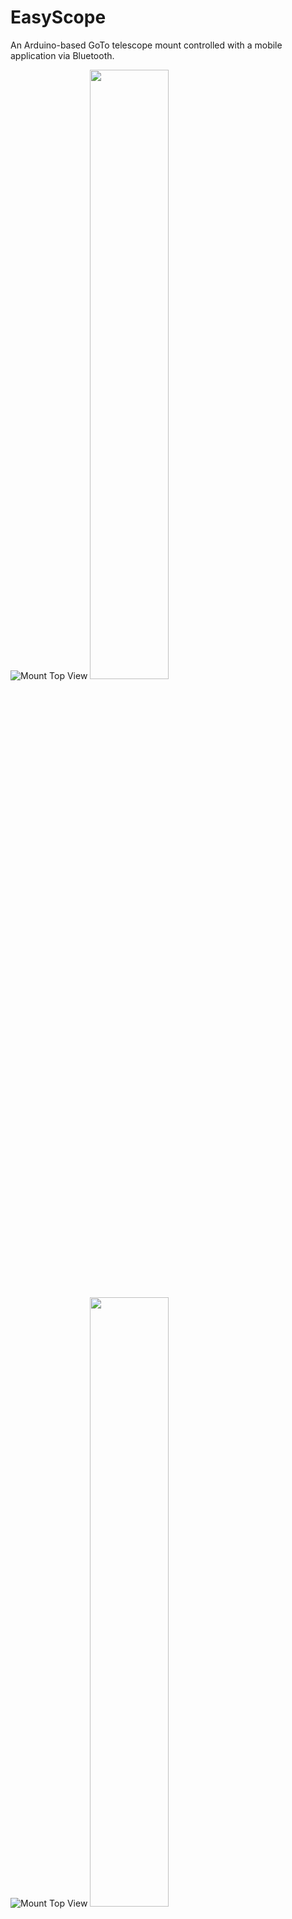 # EasyScope
An Arduino-based GoTo telescope mount controlled with a mobile application via Bluetooth.

![Mount Top View](https://github.com/JamesClarke01/EasyScope/blob/master/Images/MountTopView.jpg)
<img src="https://github.com/JamesClarke01/EasyScope/blob/master/Images/MountTopView.jpg" width="50%">

![Mount Top View](https://github.com/JamesClarke01/EasyScope/blob/master/Images/MountSideView.jpg)
<img src="https://github.com/JamesClarke01/EasyScope/blob/master/Images/MountSideView.jpg" width="50%">

![Mount Top View](https://github.com/JamesClarke01/EasyScope/blob/master/Images/AdashieldHighlightCrop.jpg)
<img src="https://github.com/JamesClarke01/EasyScope/blob/master/Images/AdashieldHighlightCrop.jpg" width="50%">
